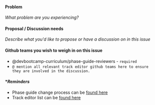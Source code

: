 #### Problem

_What problem are you experiencing?_

#### Proposal / Discussion needs

_Describe what you'd like to propose or have a discussion on in this issue_

#### Github teams you wish to weigh in on this issue

- @devbootcamp-curriculum/phase-guide-reviewers - `required`
- `@ mention all relevant track editor github teams here to ensure they are involved in the discussion.`

#### **Reminders*
- Phase guide change process can be [found here](https://confluence.devbootcamp.com/x/Vg0v)
- Track editor list can be [found here](https://github.com/orgs/devbootcamp-curriculum/teams?utf8=%E2%9C%93&query=track-)
